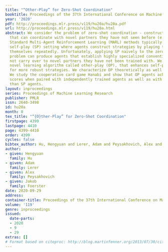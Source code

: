```yaml
---
title: "“Other-Play” for Zero-Shot Coordination"
booktitle: Proceedings of the 37th International Conference on Machine Learning
year: '2020'
pdf: http://proceedings.mlr.press/v119/hu20a/hu20a.pdf
url: http://proceedings.mlr.press/v119/hu20a.html
abstract: We consider the problem of zero-shot coordination - constructing AI agents
  that can coordinate with novel partners they have not seen before (e.g.humans).
  Standard Multi-Agent Reinforcement Learning (MARL) methods typically focus on the
  self-play (SP) setting where agents construct strategies by playing the game with
  themselves repeatedly. Unfortunately, applying SP naively to the zero-shot coordination
  problem can produce agents that establish highly specialized conventions that do
  not carry over to novel partners they have not been trained with. We introduce a
  novel learning algorithm called other-play (OP), that enhances self-play by looking
  for more robust strategies. We characterize OP theoretically as well as experimentally.
  We study the cooperative card game Hanabi and show that OP agents achieve higher
  scores when paired with independently trained agents as well as with human players
  than SP agents.
layout: inproceedings
series: Proceedings of Machine Learning Research
publisher: PMLR
issn: 2640-3498
id: hu20a
month: 0
tex_title: "“{O}ther-Play” for Zero-Shot Coordination"
firstpage: 4399
lastpage: 4410
page: 4399-4410
order: 4399
cycles: false
bibtex_author: Hu, Hengyuan and Lerer, Adam and Peysakhovich, Alex and Foerster, Jakob
author:
- given: Hengyuan
  family: Hu
- given: Adam
  family: Lerer
- given: Alex
  family: Peysakhovich
- given: Jakob
  family: Foerster
date: 2020-09-29
address: 
container-title: Proceedings of the 37th International Conference on Machine Learning
volume: '119'
genre: inproceedings
issued:
  date-parts:
  - 2020
  - 9
  - 29
extras: []
# Format based on citeproc: http://blog.martinfenner.org/2013/07/30/citeproc-yaml-for-bibliographies/
---
```

